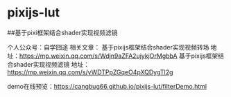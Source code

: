 # pixijs-lut

##基于pixi框架结合shader实现视频滤镜

个人公众号：自学囧途
相关文章：
基于pixijs框架结合shader实现视频转场 地址：https://mp.weixin.qq.com/s/Wdjn9aZFA2ujykjOrMgbbA
基于pixijs框架结合shader实现视频滤镜 地址：https://mp.weixin.qq.com/s/yWDTPpZGqeO4pXQDygTI2g

demo在线预览：https://cangbug66.github.io/pixijs-lut/filterDemo.html
